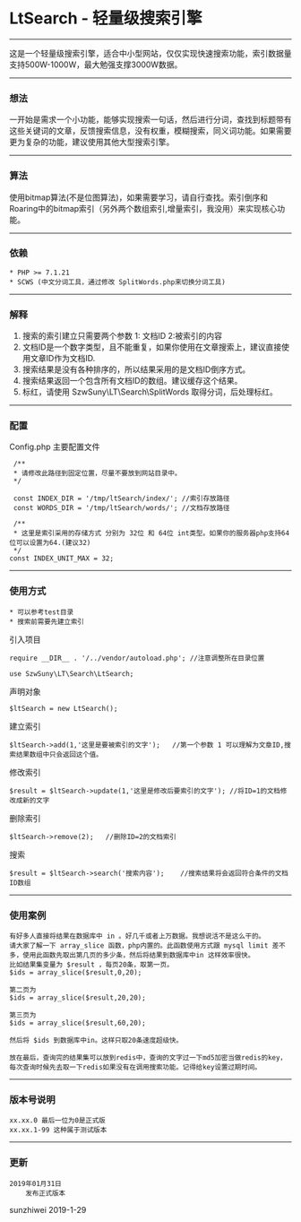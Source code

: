 # LtSearch - 轻量级搜索引擎
------
这是一个轻量级搜索引擎，适合中小型网站，仅仅实现快速搜索功能，索引数据量支持500W-1000W，最大勉强支撑3000W数据。

------
### 想法

一开始是需求一个小功能，能够实现搜索一句话，然后进行分词，查找到标题带有这些关键词的文章，反馈搜索信息，没有权重，模糊搜索，同义词功能。如果需要更为复杂的功能，建议使用其他大型搜索引擎。

------
### 算法

使用bitmap算法(不是位图算法)，如果需要学习，请自行查找。索引倒序和Roaring中的bitmap索引（另外两个数组索引,增量索引，我没用）来实现核心功能。

------
### 依赖

    * PHP >= 7.1.21
    * SCWS (中文分词工具，通过修改 SplitWords.php来切换分词工具)

------
### 解释

1. 搜索的索引建立只需要两个参数 1: 文档ID 2:被索引的内容
2. 文档ID是一个数字类型，且不能重复，如果你使用在文章搜索上，建议直接使用文章ID作为文档ID.
3. 搜索结果是没有各种排序的，所以结果采用的是文档ID倒序方式。
4. 搜索结果返回一个包含所有文档ID的数组。建议缓存这个结果。
5. 标红，请使用 SzwSuny\LT\Search\SplitWords 取得分词，后处理标红。

------

### 配置

Config.php 主要配置文件

     /**
     * 请修改此路径到固定位置，尽量不要放到网站目录中。
     */

     const INDEX_DIR = '/tmp/ltSearch/index/'; //索引存放路径
     const WORDS_DIR = '/tmp/ltSearch/words/'; //文档存放路径

     /**
     * 这里是索引采用的存储方式 分别为 32位 和 64位 int类型。如果你的服务器php支持64位可以设置为64.(建议32)
     */
    const INDEX_UNIT_MAX = 32;

------
### 使用方式 

    * 可以参考test目录
    * 搜索前需要先建立索引

引入项目

    require __DIR__ . '/../vendor/autoload.php'; //注意调整所在目录位置

    use SzwSuny\LT\Search\LtSearch;

声明对象

    $ltSearch = new LtSearch();

建立索引

    $ltSearch->add(1,'这里是要被索引的文字');   //第一个参数 1 可以理解为文章ID,搜索结果数组中只会返回这个值。

修改索引

    $result = $ltSearch->update(1,'这里是修改后要索引的文字'); //将ID=1的文档修改成新的文字

删除索引

    $ltSearch->remove(2);   //删除ID=2的文档索引

搜索

    $result = $ltSearch->search('搜索内容');    //搜索结果将会返回符合条件的文档ID数组

------
### 使用案例

    有好多人直接将结果在数据库中 in 。好几千或者上万数据。我想说活不是这么干的。
    请大家了解一下 array_slice 函数，php内置的。此函数使用方式跟 mysql limit 差不多，使用此函数先取出第几页的多少条，然后将结果到数据库中in 这样效率很快。
    比如结果集变量为 $result ，每页20条，取第一页。
    $ids = array_slice($result,0,20);

    第二页为
    $ids = array_slice($result,20,20);

    第三页为
    $ids = array_slice($result,60,20);

    然后将 $ids 到数据库中in。这样只取20条速度超级快。

    放在最后，查询完的结果集可以放到redis中，查询的文字过一下md5加密当做redis的key，每次查询时候先去取一下redis如果没有在调用搜索功能。记得给key设置过期时间。


------
### 版本号说明

    xx.xx.0 最后一位为0是正式版
    xx.xx.1-99 这种属于测试版本

------
### 更新

    2019年01月31日 
        发布正式版本


sunzhiwei
2019-1-29
